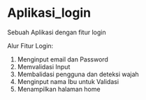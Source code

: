 # Aplikasi_login
Sebuah Aplikasi dengan fitur login

Alur Fitur Login:
1. Menginput email dan Password
2. Memvalidasi Input
3. Membalidasi pengguna dan deteksi wajah
4. Menginput nama Ibu untuk Validasi
5. Menampilkan halaman home
